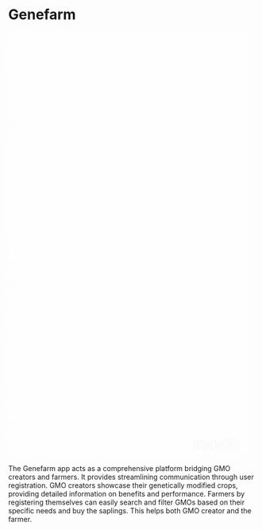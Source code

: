# Genefarm

<img align="center" src="images/genefarm.gif">
<p text-align="right">
The Genefarm app acts as a comprehensive platform bridging GMO creators and farmers. It provides streamlining communication through user registration.
GMO creators showcase their genetically modified crops, providing detailed information on benefits and performance.  
Farmers by registering themselves can easily search and filter GMOs based on their specific needs and buy the saplings.  
This helps both GMO creator and the farmer.
</p>



